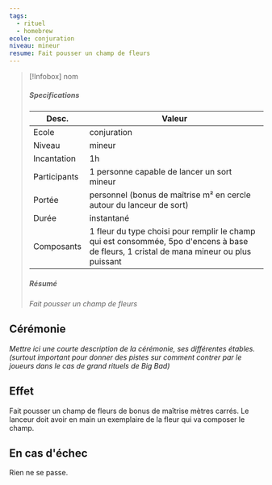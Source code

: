 ```yaml
---
tags:
  - rituel
  - homebrew
ecole: conjuration
niveau: mineur
resume: Fait pousser un champ de fleurs
---
```



> [!Infobox] nom
> ##### Specifications
> | Desc. | Valeur |
> | --- | --- |
> | Ecole | conjuration |
> | Niveau | mineur |
> | Incantation | 1h |
> | Participants | 1 personne capable de lancer un sort mineur |
> | Portée | personnel (bonus de maîtrise m² en cercle autour du lanceur de sort) |
> | Durée | instantané |
> | Composants | 1 fleur du type choisi pour remplir le champ qui est consommée, 5po d'encens à base de fleurs, 1 cristal de mana mineur ou plus puissant |
> ##### Résumé
> *Fait pousser un champ de fleurs*

## Cérémonie
*Mettre ici une courte description de la cérémonie, ses différentes étables. (surtout important pour donner des pistes sur comment contrer par le joueurs dans le cas de grand rituels de Big Bad)*

## Effet
Fait pousser un champ de fleurs de bonus de maîtrise mètres carrés. Le lanceur doit avoir en main un exemplaire de la fleur qui va composer le champ.

## En cas d'échec
Rien ne se passe.

